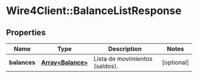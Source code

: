 # Wire4Client::BalanceListResponse

## Properties
Name | Type | Description | Notes
------------ | ------------- | ------------- | -------------
**balances** | [**Array&lt;Balance&gt;**](Balance.md) | Lista de movimientos (saldos). | [optional] 


